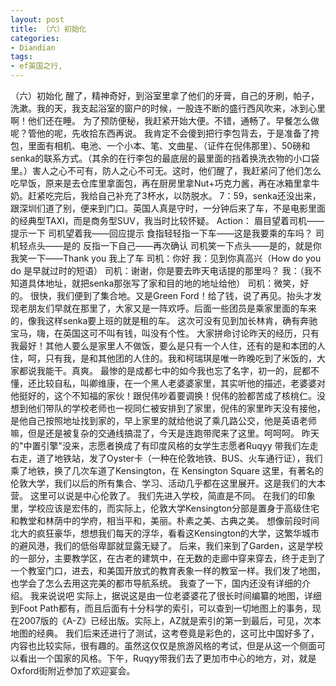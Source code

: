 ```yaml
---
layout: post
title: （六）初始化
categories:
- Diandian
tags:
- ef英国之行, 
---
```

（六）初始化 醒了，精神奇好，到浴室里拿了他们的牙膏，自己的牙刷，帕子，洗漱。我的天，我支起浴室的窗户的时候，一股连不断的盛行西风吹来，冰到心里啊！他们还在睡。 为了预防便秘，我赶紧开始大便。不错，通畅了。早餐怎么做呢？管他的呢，先收拾东西再说。 我肯定不会傻到把行李包背去，于是准备了挎包，里面有相机、电池、一个小本、笔、文曲星、（证件在倪伟那里）、50磅和senka的联系方式。（其余的在行李包的最底层的最里面的挡着换洗衣物的小口袋里。）害人之心不可有，防人之心不可无。这时，他们醒了，我赶紧问了他们怎么吃早饭，原来是去仓库里拿面包，再在厨房里拿Nut+巧克力酱，再在冰箱里拿牛奶。赶紧吃完后，我给自己补充了3杯水，以防脱水。 7：59，senka还没出来，跟深圳们道了别，便来到门口。英国人真是守时，一分钟后来了车，不是电影里面的经典型TAXI，而是商务型SUV，我当时比较怀疑。 Action： 眉目望着司机——提示一下 司机望着我——回应提示 食指轻轻指一下车——这是我要乘的车吗？ 司机轻点头——是的 反指一下自己——再次确认 司机笑一下点头——是的，就是你 我笑一下——Thank you 我上了车 司机：你好 我：见到你真高兴（How do you do 是早就过时的短语） 司机：谢谢，你是要去昨天电话提的那里吗？ 我：（我不知道具体地址，就把senka那张写了家和目的地的地址给他） 司机：微笑，好的。 很快，我们便到了集合地。又是Green Ford！给了钱，说了再见。抬头才发现老朋友们早就在那里了，大家又是一阵欢呼。后面一些团员是乘家里面的车来的，像我这样senka要上班的就是租的车。 这次可没有见到加长林肯，确有奔驰宝马，嗨，在英国这可不叫有钱，叫没有个性。 大家拼命讨论昨天的经历，只有我最好！其他人要么是家里人不做饭，要么是只有一个人住，还有的是和本团的人住，呵，只有我，是和其他团的人住的。我和柯瑞琪是唯一昨晚吃到了米饭的，大家都说我能干。真爽。 最惨的是成都七中的如今我也忘了名字，初一的，屁都不懂，还比较自私，叫卿维康，在一个黑人老婆婆家里，其实听他的描述，老婆婆对他挺好的，这个不知福的家伙！跟倪伟吵着要调换！倪伟的脸都苦成了核桃仁。没想到他们带队的学校老师也一视同仁被安排到了家里，倪伟的家里昨天没有接他，是他自己按照地址找到家的，早上家里的就给他说了乘几路公交，他是英语老师嘛，但是还是被复杂的交通线搞混了，今天是连跑带爬来了这里。呵呵呵。 昨天的"中置引擎"没来，志愿者换成了有印度风格的女学生志愿者Ruqyy 带我们左走右走，道了地铁站，发了Oyster卡（一种在伦敦地铁、BUS、火车通行证），我们乘了地铁，换了几次车道了Kensington，在 Kensington Square 这里，有著名的伦敦大学，我们以后的所有集合、学习、活动几乎都在这里展开。这是我们的大本营。 这里可以说是中心伦敦了。 我们先进入学校，简直是不同。 在我们的印象里，学校应该是宏伟的，而实际上，伦敦大学Kensington分部是置身于高级住宅和教堂和林荫中的学府，相当平和，美丽。朴素之美、古典之美。 想像前段时间北大的疯狂豪华，想想我们每天的浮华，看看这Kensington的大学，这繁华城市的避风港，我们的低俗卑鄙就显露无疑了。 后来，我们来到了Garden，这是学校的一部分，主要教学区，在古老的建筑中，在无数的走廊中穿来穿去，终于走到了一个教室门口，进去，和美国开放式的教育表象一样的教室一样。我们发了地图，也学会了怎么去用这完美的都市导航系统。 我查了一下，国内还没有详细的介绍。 我来说说吧 实际上，据说这是由一位老婆婆花了很长时间编纂的地图，详细到Foot Path都有，而且后面有十分科学的索引，可以查到一切地图上的事务，现在2007版的《A-Z》已经出版。实际上，AZ就是索引的第一到最后，可见，次本地图的经典。 我们后来还进行了测试，这考卷竟是彩色的，这可比中国好多了，内容也比较实际，很有趣的。虽然这仅仅是旅游风格的考试，但是从这一个侧面可以看出一个国家的风格。下午，Ruqyy带我们去了更加市中心的地方，对，就是Oxford街附近参加了欢迎宴会。